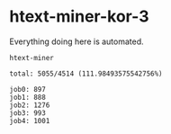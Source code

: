# htext-miner-kor-3

Everything doing here is automated.

```
htext-miner

total: 5055/4514 (111.98493575542756%)

job0: 897
job1: 888
job2: 1276
job3: 993
job4: 1001
```